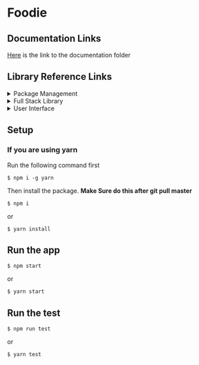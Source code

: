 # Foodie

## Documentation Links

[Here](https://github.com/bobby569/Foodie/tree/master/docs) is the link to the documentation folder

## Library Reference Links

<details>
<summary>Package Management</summary>
<ul>
<li><a href="https://nodejs.org/en/">Node & npm</a></li>
<li><a href="https://yarnpkg.com/en/">yarn</a></li>
</ul>
</details>

<details>
<summary>Full Stack Library</summary>
<ul>
<li><a href="https://www.meteor.com/">Meteor</a></li>
<li><a href="https://reactjs.org/">React</a></li>
</ul>
</details>

<details>
<summary>User Interface</summary>
<ul>
<li><a href="http://sass-lang.com/">SCSS</a></li>
<li><a href="http://www.material-ui.com/#/">Material-UI</a></li>
<li><a href="https://ant.design/docs/react/introduce">Ant Design</a></li>
<li><a href="https://react-bootstrap.github.io/">React-Bootstrap</a></li>
</ul>
</details>

## Setup

### If you are using yarn

Run the following command first

```
$ npm i -g yarn
```

Then install the package. **Make Sure do this after git pull master**

```
$ npm i
```

or

```
$ yarn install
```

## Run the app

```
$ npm start
```

or

```
$ yarn start
```

## Run the test

```
$ npm run test
```

or

```
$ yarn test
```

